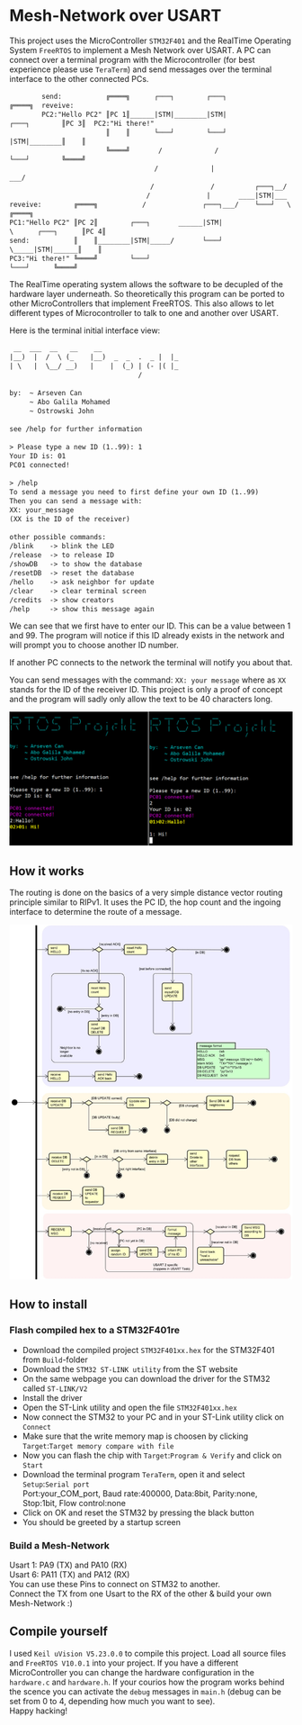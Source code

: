 # Mesh-Network over USART

This project uses the MicroController `STM32F401` and the RealTime Operating System `FreeRTOS` to implement a Mesh Network over USART.
A PC can connect over a terminal program with the Microcontroller (for best experience please use `TeraTerm`) and send messages over the terminal interface to the other connected PCs.

```
        send:           ╔════╗      ┌───┐        ┌───┐                              ╔════╗  reveive:
        PC2:"Hello PC2" ║PC 1║______|STM|________|STM|                 ┌───┐        ║PC 3║  PC2:"Hi there!"
                        ║    ║      └───┘        └───┘                 |STM|________║    ║
                        ╚════╝       /             /                   └───┘        ╚════╝
                                    /             |                  ___/              
                                   /              /          ┌───┐__/                      
                                  /              |       ____|STM|___                     
reveive:        ╔════╗           /              ┌───┐___/    └───┘   \                   ╔════╗
PC1:"Hello PC2" ║PC 2║        ┌───┐       ______|STM|                  \      ┌───┐      ║PC 4║
send:           ║    ║________|STM|_____/       └───┘                   \_____|STM|______║    ║
PC3:"Hi there!" ╚════╝        └───┘                                           └───┘      ╚════╝
```

The RealTime operating system allows the software to be decupled of the hardware layer underneath. So theoretically this program can be ported to other MicroControllers that implement FreeRTOS. This also allows to let different types of Microcontroller to talk to one and another over USART.

Here is the terminal initial interface view:
```
 __  ___  __   __    __
|__)  |  /  \ (_    |__)  _  _  .  _ |  |_
| \   |  \__/ __)   |    |  (_) | (- |( |_
                                /

by:  ~ Arseven Can
     ~ Abo Galila Mohamed
     ~ Ostrowski John

see /help for further information

> Please type a new ID (1..99): 1
Your ID is: 01
PC01 connected!

> /help
To send a message you need to first define your own ID (1..99)
Then you can send a message with:
XX: your_message
(XX is the ID of the receiver)

other possible commands:
/blink    -> blink the LED
/release  -> to release ID
/showDB   -> to show the database
/resetDB  -> reset the database
/hello    -> ask neighbor for update
/clear    -> clear terminal screen
/credits  -> show creators
/help     -> show this message again
```
We can see that we first have to enter our ID. This can be a value between 1 and 99. The program will notice if this ID already exists in the network and will prompt you to choose another ID number.

If another PC connects to the network the terminal will notify you about that.

You can send messages with the command: `XX: your message` where as `XX` stands for the ID of the receiver ID.
This project is only a proof of concept and the program will sadly only allow the text to be 40 characters long.

![](Doc/example.png)

## How it works
The routing is done on the basics of a very simple distance vector routing principle similar to RIPv1. It uses the PC ID, the hop count and the ingoing interface to determine the route of a message.

<p align="center">
  <img src="Doc/RTOS Projekt v6.jpg"="350" title="Diagram: How it works">
</p>

## How to install

### Flash compiled hex to a STM32F401re
- Download the compiled project `STM32F401xx.hex` for the STM32F401 from `Build`-folder
- Download the `STM32 ST-LINK utility` from the ST website
- On the same webpage you can download the driver for the STM32 called `ST-LINK/V2`
- Install the driver
- Open the ST-Link utility and open the file `STM32F401xx.hex`
- Now connect the STM32 to your PC and in your ST-Link utility click on `Connect`
- Make sure that the write memory map is choosen by clicking `Target`:`Target memory compare with file`
- Now you can flash the chip with `Target`:`Program & Verify` and click on `Start`
- Download the terminal program `TeraTerm`, open it and select `Setup`:`Serial port`<br>
  Port:your_COM_port, Baud rate:400000, Data:8bit, Parity:none, Stop:1bit, Flow control:none
- Click on OK and reset the STM32 by pressing the black button
- You should be greeted by a startup screen

### Build a Mesh-Network
Usart 1: PA9  (TX) and PA10 (RX)<br>
Usart 6: PA11 (TX) and PA12 (RX)<br>
You can use these Pins to connect on STM32 to another.<br>
Connect the TX from one Usart to the RX of the other & build your own Mesh-Network :)

## Compile yourself
I used `Keil uVision V5.23.0.0` to compile this project. Load all source files and `FreeRTOS V10.0.1` into your project. If you have a different MicroController you can change the hardware configuration in the `hardware.c` and `hardware.h`. If your courios how the program works behind the scence you can activate the `debug` messages in `main.h` (debug can be set from 0 to 4, depending how much you want to see).<br>
Happy hacking!
